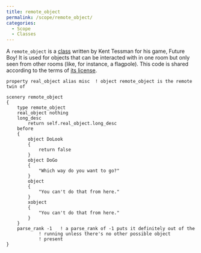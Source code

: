 ```yaml
---
title: remote_object
permalink: /scope/remote_object/
categories: 
  - Scope
  - Classes
---
```


A `remote_object` is a [class](Object_Classes) written by
Kent Tessman for his game, Future Boy! It is used for objects that can
be interacted with in one room but only seen from other rooms (like, for
instance, a flagpole). This code is shared according to the terms of
[its license](Future_Boy_Selected_Source_License).


    property real_object alias misc  ! object remote_object is the remote twin of

    scenery remote_object
    {
        type remote_object
        real_object nothing
        long_desc
            return self.real_object.long_desc
        before
        {
            object DoLook
            {
                return false
            }
            object DoGo
            {
                "Which way do you want to go?"
            }
            object
            {
                "You can't do that from here."
            }
            xobject
            {
                "You can't do that from here."
            }
        }
        parse_rank -1   ! a parse_rank of -1 puts it definitely out of the
                ! running unless there's no other possible object
                ! present
    }
